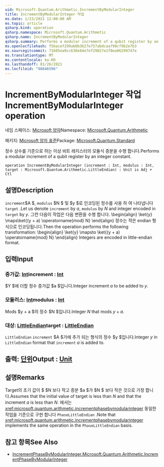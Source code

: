 ```yaml
---
uid: Microsoft.Quantum.Arithmetic.IncrementByModularInteger
title: IncrementByModularInteger 작업
ms.date: 1/23/2021 12:00:00 AM
ms.topic: article
qsharp.kind: operation
qsharp.namespace: Microsoft.Quantum.Arithmetic
qsharp.name: IncrementByModularInteger
qsharp.summary: Performs a modular increment of a qubit register by an integer constant.
ms.openlocfilehash: f5bacef299ab0b3627e757abdcaa798cf9b2e7b3
ms.sourcegitcommit: 71605ea9cc630e84e7ef29027e1f0ea06299747e
ms.translationtype: MT
ms.contentlocale: ko-KR
ms.lasthandoff: 01/26/2021
ms.locfileid: "98846596"
---
```

# <a name="incrementbymodularinteger-operation"></a><span data-ttu-id="e63a5-102">IncrementByModularInteger 작업</span><span class="sxs-lookup"><span data-stu-id="e63a5-102">IncrementByModularInteger operation</span></span>

<span data-ttu-id="e63a5-103">네임 스페이스: [Microsoft 양자](xref:Microsoft.Quantum.Arithmetic)</span><span class="sxs-lookup"><span data-stu-id="e63a5-103">Namespace: [Microsoft.Quantum.Arithmetic](xref:Microsoft.Quantum.Arithmetic)</span></span>

<span data-ttu-id="e63a5-104">패키지: [Microsoft 양자 표준](https://nuget.org/packages/Microsoft.Quantum.Standard)</span><span class="sxs-lookup"><span data-stu-id="e63a5-104">Package: [Microsoft.Quantum.Standard](https://nuget.org/packages/Microsoft.Quantum.Standard)</span></span>


<span data-ttu-id="e63a5-105">정수 상수를 기준으로 하는 이상 비트 레지스터의 모듈식 증분을 수행 합니다.</span><span class="sxs-lookup"><span data-stu-id="e63a5-105">Performs a modular increment of a qubit register by an integer constant.</span></span>

```qsharp
operation IncrementByModularInteger (increment : Int, modulus : Int, target : Microsoft.Quantum.Arithmetic.LittleEndian) : Unit is Adj + Ctl
```


## <a name="description"></a><span data-ttu-id="e63a5-106">설명</span><span class="sxs-lookup"><span data-stu-id="e63a5-106">Description</span></span>

<span data-ttu-id="e63a5-107">`increment`$A $, `modulus` $N $ 및 $y $로 인코딩된 정수를 사용 하 여 나타냅니다 `target` .</span><span class="sxs-lookup"><span data-stu-id="e63a5-107">Let us denote `increment` by $a$, `modulus` by $N$ and integer encoded in `target` by $y$.</span></span>
<span data-ttu-id="e63a5-108">그런 다음이 작업은 다음 변환을 수행 합니다. \begin{align} \ket{y} \maps\ket{(y + a) \operatorname{mod} N} \end{align} 정수는 작은 endian 형식으로 인코딩됩니다.</span><span class="sxs-lookup"><span data-stu-id="e63a5-108">Then the operation performs the following transformation: \begin{align} \ket{y} \mapsto \ket{(y + a) \operatorname{mod} N} \end{align} Integers are encoded in little-endian format.</span></span>

## <a name="input"></a><span data-ttu-id="e63a5-109">입력</span><span class="sxs-lookup"><span data-stu-id="e63a5-109">Input</span></span>

### <a name="increment--int"></a><span data-ttu-id="e63a5-110">증가값: [Int](xref:microsoft.quantum.lang-ref.int)</span><span class="sxs-lookup"><span data-stu-id="e63a5-110">increment : [Int](xref:microsoft.quantum.lang-ref.int)</span></span>

<span data-ttu-id="e63a5-111">$Y $에 더할 정수 증가값 $a $입니다.</span><span class="sxs-lookup"><span data-stu-id="e63a5-111">Integer increment $a$ to be added to $y$.</span></span>


### <a name="modulus--int"></a><span data-ttu-id="e63a5-112">모듈러스: [Int](xref:microsoft.quantum.lang-ref.int)</span><span class="sxs-lookup"><span data-stu-id="e63a5-112">modulus : [Int](xref:microsoft.quantum.lang-ref.int)</span></span>

<span data-ttu-id="e63a5-113">Mods $y + a $의 정수 $N $입니다.</span><span class="sxs-lookup"><span data-stu-id="e63a5-113">Integer $N$ that mods $y + a$.</span></span>


### <a name="target--littleendian"></a><span data-ttu-id="e63a5-114">대상: [LittleEndian](xref:Microsoft.Quantum.Arithmetic.LittleEndian)</span><span class="sxs-lookup"><span data-stu-id="e63a5-114">target : [LittleEndian](xref:Microsoft.Quantum.Arithmetic.LittleEndian)</span></span>

<span data-ttu-id="e63a5-115">`LittleEndian` `increment` $A $가에 추가 되는 형식의 정수 $y $입니다.</span><span class="sxs-lookup"><span data-stu-id="e63a5-115">Integer $y$ in `LittleEndian` format that `increment` $a$ is added to.</span></span>



## <a name="output--unit"></a><span data-ttu-id="e63a5-116">출력: [단위](xref:microsoft.quantum.lang-ref.unit)</span><span class="sxs-lookup"><span data-stu-id="e63a5-116">Output : [Unit](xref:microsoft.quantum.lang-ref.unit)</span></span>



## <a name="remarks"></a><span data-ttu-id="e63a5-117">설명</span><span class="sxs-lookup"><span data-stu-id="e63a5-117">Remarks</span></span>

<span data-ttu-id="e63a5-118">Target의 초기 값이 $ $N 보다 작고 증분 $a $가 $N $ 보다 작은 것으로 가정 합니다.</span><span class="sxs-lookup"><span data-stu-id="e63a5-118">Assumes that the initial value of target is less than $N$ and that the increment $a$ is less than $N$.</span></span>
<span data-ttu-id="e63a5-119">에서는 <xref:microsoft.quantum.arithmetic.incrementphasebymodularinteger> 동일한 작업을 기준으로 구현 합니다 `PhaseLittleEndian` .</span><span class="sxs-lookup"><span data-stu-id="e63a5-119">Note that <xref:microsoft.quantum.arithmetic.incrementphasebymodularinteger> implements the same operation in the `PhaseLittleEndian` basis.</span></span>

## <a name="see-also"></a><span data-ttu-id="e63a5-120">참고 항목</span><span class="sxs-lookup"><span data-stu-id="e63a5-120">See Also</span></span>

- [<span data-ttu-id="e63a5-121">IncrementPhaseByModularInteger.</span><span class="sxs-lookup"><span data-stu-id="e63a5-121">Microsoft.Quantum.Arithmetic.IncrementPhaseByModularInteger</span></span>](xref:Microsoft.Quantum.Arithmetic.IncrementPhaseByModularInteger)